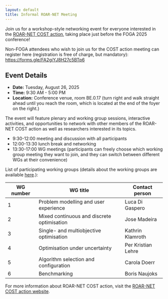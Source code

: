 ```yaml
---
layout: default
title: Informal ROAR-NET Meeting
---
```


Join us for a workshop-style networking event for everyone interested in the <a href="https://roar-net.eu/" target="_blank">ROAR-NET COST action</a>, taking place just before the FOGA 2025 conference!

Non-FOGA attendees who wish to join us for the COST action meeting can register here (registration is free of charge, but mandatory): <https://forms.gle/FA2giYJ8H27c5BTp6>

## Event Details

- **Date:** Tuesday, August 26, 2025
- **Time:** 9:30 AM - 5:00 PM
- **Location:** Conference venue, room BE.0.17 (turn right and walk straight ahead until you reach the room, which is located at the end of the foyer on the right.)

The event will feature plenary and working group sessions, interactive activities, and opportunities to network with other members of the ROAR-NET COST action as well as researchers interested in its topics. 

- 9:30-12:00 meeting and discussion with all participants
- 12:00-13:30 lunch break and networking
- 13:30-17:00 WG meetings (participants can freely choose which working group meeting they want to join, and they can switch between different WGs at their convenience)

List of participating working groups (details about the working groups are available <a href="https://roar-net.eu/wg/">here</a>.):

| WG number | WG title                                   | Contact person      |
|-----------|--------------------------------------------|---------------------|
| 1         | Problem modelling and user experience      | Luca Di Gaspero     |
| 2         | Mixed continuous and discrete optimisation | Jose Madeira        |
| 3         | Single- and multiobjective optimisation    | Kathrin Klamroth    |
| 4         | Optimisation under uncertainty             | Per Kristian Lehre  |
| 5         | Algorithm selection and configuration      | Carola Doerr        |
| 6         | Benchmarking                               | Boris Naujoks       |

For more information about ROAR-NET COST action, visit the <a href="https://roar-net.eu/" target="_blank">ROAR-NET COST action website</a>.
